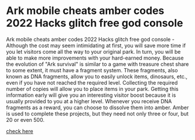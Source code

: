 # Ark mobile cheats amber codes 2022 Hacks glitch free god console

Ark mobile cheats amber codes 2022 Hacks glitch free god console - Although the cost may seem intimidating at first, you will save more time if you let visitors come all the way to your original park. In turn, you will be able to make more improvements with your hard-earned money. Because the evolution of "Ark survival" is similar to a game with treasure chest share to some extent, it must have a fragment system. These fragments, also known as DNA fragments, allow you to easily unlock items, dinosaurs, etc., even if you have not reached the required level. Collecting the required number of copies will allow you to place items in your park. Getting this information early will give you an interesting visitor boost because it is usually provided to you at a higher level. Whenever you receive DNA fragments as a reward, you can choose to dissolve them into amber. Amber is used to complete these projects, but they need not only three or four, but 20 or even 500.

<a href="https://windmod.icu/ark-mobile/">check here</a>
